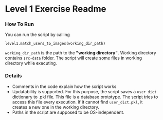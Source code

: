 # Level 1 Exercise Readme

### How To Run

You can run the script by calling

```python
level1.match_users_to_images(working_dir_path)
```
`working_dir_path` is the path to the **"working directory"**. Working directory contains `src-data` folder.
The script will create some files in working directory while executing.

### Details

* Comments in the code explain how the script works
* Updatability is supported. For this purpose, the script saves a `user_dict` dictionary to .pkl file. This file is a database prototype. The script tries to access this file every execution. If it cannot find `user_dict.pkl`, it creates a new one in the working directory.
* Paths in the script are supposed to be OS-independent.
